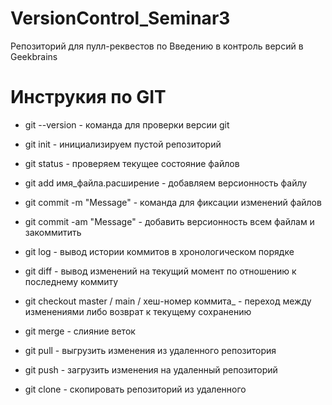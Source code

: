 # VersionControl_Seminar3
Репозиторий для пулл-реквестов по Введению в контроль версий в Geekbrains
# Инструкия по GIT

* git --version - команда для проверки версии git

* git init - инициализируем пустой репозиторий

* git status - проверяем текущее состояние файлов

* git add имя_файла.расширение - добавляем версионность файлу 

* git commit -m "Message" - команда для фиксации изменений файлов

* git commit -am "Message" - добавить версионность всем файлам и закоммитить

* git log - вывод истории коммитов в хронологическом порядке

* git diff - вывод изменений на текущий момент по отношению к последнему коммиту

* git checkout master / main / хеш-номер коммита_ - переход между изменениями либо возврат к текущему сохранению

* git merge - слияние веток

* git pull - выгрузить изменения из удаленного репозитория

* git push - загрузить изменения на удаленный репозиторий

* git clone - скопировать репозиторий из удаленного